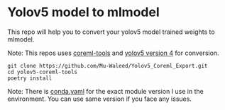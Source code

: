 # Yolov5 model to mlmodel

This repo will help you to convert your yolov5 model trained weights to mlmodel.

Note: This repos uses [coreml-tools](https://github.com/dbsystel/yolov5-coreml-tools) and [yolov5 version 4](https://github.com/ultralytics/yolov5/tree/v4.0) for conversion.

```
git clone https://github.com/Mu-Waleed/Yolov5_Coreml_Export.git
cd yolov5-coreml-tools
poetry install
```
Note: There is [conda.yaml](https://github.com/Mu-Waleed/Yolov5_Coreml_Export/blob/main/conda.yaml) for the exact module version I use in the environment. You can use same version if you face any issues.
